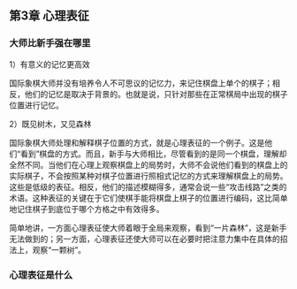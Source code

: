 ## 第3章 心理表征

### 大师比新手强在哪里

1）有意义的记忆更高效

国际象棋大师并没有培养令人不可思议的记忆力，来记住棋盘上单个的棋子；相反，他们的记忆是取决于背景的。也就是说，只针对那些在正常棋局中出现的棋子位置进行记忆。

2）既见树木，又见森林

国际象棋大师处理和解释棋子位置的方式，就是心理表征的一个例子。这是他们“看到”棋盘的方式。而且，新手与大师相比，尽管看到的是同一个棋盘，理解却全然不同。当他们在心理上观察棋盘上的局势时，大师不会说他们看到的棋盘上的实际棋子，不会按照某种对棋子位置进行照相式记忆的方式来理解棋盘上的局势。这些是低级的表征。相反，他们的描述模糊得多，通常会说一些“攻击线路”之类的术语。这种表征的关键在于它们使棋手能将棋盘上棋子的位置进行编码，这比简单地记住棋子到底位于哪个方格之中有效得多。

简单地讲，一方面心理表征使大师着眼于全局来观察，看到“一片森林”，这是新手无法做到的；另一方面，心理表征还使大师可以在必要时把注意力集中在具体的招法上，观察“一颗树”。

### 心理表征是什么
